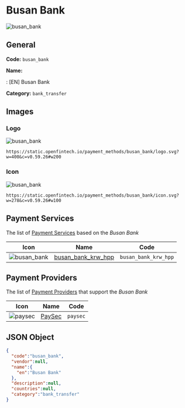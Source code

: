 
# Busan Bank 
![busan_bank](https://static.openfintech.io/payment_methods/busan_bank/logo.svg?w=400&c=v0.59.26#w200)  

## General 
**Code:** `busan_bank` 
 
**Name:** 
 
:	[EN] Busan Bank 
 
**Category:** `bank_transfer` 
 

## Images 

### Logo 
![busan_bank](https://static.openfintech.io/payment_methods/busan_bank/logo.svg?w=400&c=v0.59.26#w200)  

```
https://static.openfintech.io/payment_methods/busan_bank/logo.svg?w=400&c=v0.59.26#w200
```  

### Icon 
![busan_bank](https://static.openfintech.io/payment_methods/busan_bank/icon.svg?w=278&c=v0.59.26#w100)  

```
https://static.openfintech.io/payment_methods/busan_bank/icon.svg?w=278&c=v0.59.26#w100
```  

## Payment Services 
 
The list of [Payment Services](/payment-services/) based on the _Busan Bank_ 

|Icon|Name|Code| 
|:---:|:---:|:---:| 
|![busan_bank](https://static.openfintech.io/payment_methods/busan_bank/icon.svg?w=278&c=v0.59.26#w100) |[busan_bank_krw_hpp](/payment-services/busan_bank_krw_hpp/)|`busan_bank_krw_hpp`| 
 

## Payment Providers 
 
The list of [Payment Providers](/payment-providers/) that support the _Busan Bank_ 

|Icon|Name|Code| 
|:---:|:---:|:---:| 
|![paysec](https://static.openfintech.io/payment_providers/paysec/icon.svg?w=278&c=v0.59.26#w100) |[PaySec](/payment-providers/paysec/)|`paysec`| 
 

## JSON Object 

```json
{
  "code":"busan_bank",
  "vendor":null,
  "name":{
    "en":"Busan Bank"
  },
  "description":null,
  "countries":null,
  "category":"bank_transfer"
}
```  
